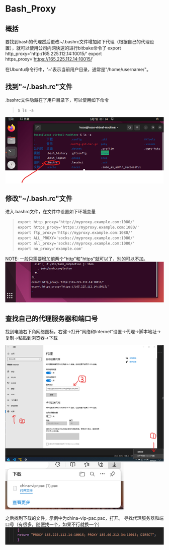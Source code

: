 # Bash_Proxy

## 概括

要找到bash的代理然后更改~/.bashrc文件增加如下代理（根据自己的代理设置），就可以使用公司内网快速的进行bitbake命令了
export http_proxy='http:/165.225.112.14:10015/'
export https_proxy='<https://165.225.112.14:10015/>'

在Ubuntu命令行中，'~'表示当前用户目录，通常是"/home/username/"。

## 找到"~/.bash.rc"文件

.bashrc文件隐藏在了用户目录下，可以使用如下命令

> `$ ls -a`  

![找到.bashrc文件](../Photos/Find_bashrc.png)

## 修改"~/.bash.rc"文件

进入.bashrc文件，在文件中设置如下环境变量

> `export http_proxy='http://myproxy.example.com:1080/'`  
> `export https_proxy='https://myproxy.example.com:1080/'`  
> `export ftp_proxy='http://myproxy.example.com:1080/'`  
> `export ALL_PROXY='socks://myproxy.example.com:1080/'`  
> `export all_proxy='socks://myproxy.example.com:1080/'`  
> `export no_proxy='example.com'`

NOTE:
一般只需要增加前两个"http"和"https"就可以了，别的可以不加。
![变更bash](../Photos/Change_my_bash.png)

## 查找自己的代理服务器和端口号

找到电脑右下角网络图标，右键->打开“网络和Internet”设置->代理->脚本地址->复制->粘贴到浏览器->下载

![网络设置1](../Photos/Internet_setting_1.png)
![网络设置2](../Photos/Internet_setting_2.png)

之后找到下载的文件，示例中为china-vip-pac.pac，打开。
寻找代理服务器和端口号（有很多，随便找一个，如果不行就换一个）
![网络设置3](../Photos/Internet_setting_3.png)
